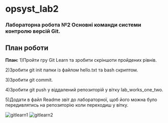 # opsyst_lab2
### Лабораторна робота №2 Основні команди системи контролю версій Git.

## План роботи

**План:**
1)Пройти гру Git Learn та зробити скріншоти пройдених рівнів.

2)Зробити git init папки із файлом  hello.txt та bash скриптом.

3)Зробити git commit.

4)Зробити git push у віддалений репозиторій у вітку lab_works_one_two.

5)Додати в файл Readme звіт до лабораторної, щоб його можна було передивлятись на репозиторію коли переходиш у вітку.


![gitlearn1](https://user-images.githubusercontent.com/115028080/197724739-e53ac6ba-1647-42db-b716-c5554ee100c8.png)
![gitlearn2](https://user-images.githubusercontent.com/115028080/197724758-ad7e59f7-6b5e-44a5-979c-ab63589211f8.png)
